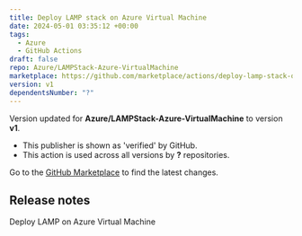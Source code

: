 ```yaml
---
title: Deploy LAMP stack on Azure Virtual Machine
date: 2024-05-01 03:35:12 +00:00
tags:
  - Azure
  - GitHub Actions
draft: false
repo: Azure/LAMPStack-Azure-VirtualMachine
marketplace: https://github.com/marketplace/actions/deploy-lamp-stack-on-azure-virtual-machine
version: v1
dependentsNumber: "?"
---
```



Version updated for **Azure/LAMPStack-Azure-VirtualMachine** to version **v1**.
- This publisher is shown as 'verified' by GitHub.
- This action is used across all versions by **?** repositories.

Go to the [GitHub Marketplace](https://github.com/marketplace/actions/deploy-lamp-stack-on-azure-virtual-machine) to find the latest changes.

## Release notes

Deploy LAMP on Azure Virtual Machine

